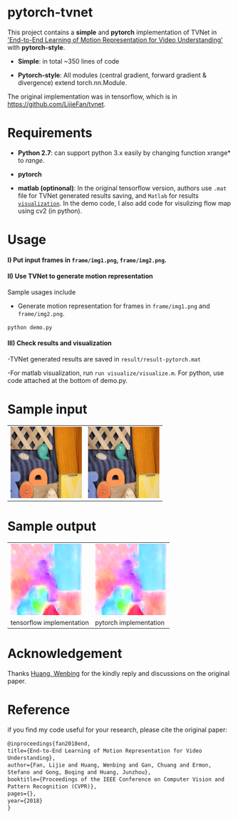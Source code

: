 # pytorch-tvnet
This project contains a **simple** and **pytorch** implementation of TVNet in ['End-to-End Learning of Motion Representation for Video Understanding'](http://lijiefan.me/project_webpage/TVNet_cvpr/papers/TVNet_cvpr.pdf) with **pytorch-style**.

- **Simple**: in total ~350 lines of code

- **Pytorch-style**: All modules (central gradient, forward gradient & divergence) extend torch.nn.Module.

The original implementation was in tensorflow, which is in https://github.com/LijieFan/tvnet.

# Requirements
- **Python 2.7**: can support python 3.x easily by changing function xrange* to *range*.

- **pytorch** 

- **matlab (optinonal)**: In the original tensorflow version, authors use `.mat` file for TVNet generated results saving, and `Matlab` for results [`visualization`](http://sintel.is.tue.mpg.de). In the demo code, I also add code for visulizing flow map using cv2 (in python).
 
# Usage
#### I) Put input frames in `frame/img1.png`, `frame/img2.png`.
#### II) Use TVNet to generate motion representation

Sample usages include
- Generate motion representation for frames in `frame/img1.png` and `frame/img2.png`.

```
python demo.py
``` 

#### III) Check results and visualization

-TVNet generated results are saved in `result/result-pytorch.mat`

-For matlab visualization, run ```run visualize/visualize.m```. For python, use code attached at the bottom of demo.py.


# Sample input
<table>
<tr>
<td><img src="frame/img1.png" height="160"></td>
<td><img src="frame/img2.png" height="160"></td>
</tr>
</table>

# Sample output
<table>
<tr>
<td><img src="result/result.png" height="160"></td>
<td><img src="result/result-pytorch.png" height="160"></td>
</tr>
<tr>
<td>tensorflow implementation</td>
<td>pytorch implementation</td>
</tr>
</table>

# Acknowledgement
Thanks [Huang, Wenbing](https://sites.google.com/site/wenbinghuangshomepage/) for the kindly reply and discussions on the original paper.

# Reference
if you find my code useful for your research, please cite the original paper:

    @inproceedings{fan2018end,
    title={End-to-End Learning of Motion Representation for Video Understanding},
    author={Fan, Lijie and Huang, Wenbing and Gan, Chuang and Ermon, Stefano and Gong, Boqing and Huang, Junzhou},
    booktitle={Proceedings of the IEEE Conference on Computer Vision and Pattern Recognition (CVPR)},
    pages={},
    year={2018}
	}


